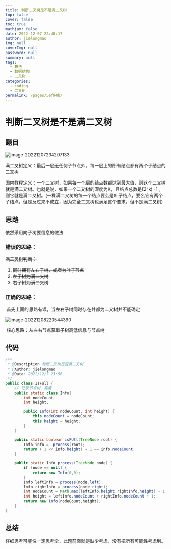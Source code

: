 ```yaml
---
title: 判断二叉树是不是满二叉树
top: false
cover: false
toc: true
mathjax: false
date: 2022-12-07 22:48:17
author: jielongmao
img: null
coverImg: null
password: null
summary: null
tags: 
  - 算法
  - 数据结构
  - 二叉树
categories: 
  - coding
  - 二叉树
permalink: /pages/5ef94b/
---
```


# 判断二叉树是不是满二叉树

## 题目

![image-20221207234207133](https://cdn.jsdelivr.net/gh/jielongmao/image_bed@main/blog/image-20221207234207133.png)

满二叉树定义：最后一层无任何子节点外，每一层上的所有结点都有两个子结点的二叉树

国内教程定义：一个二叉树，如果每一个层的结点数都达到最大值，则这个二叉树就是满二叉树。也就是说，如果一个二叉树的深度为K，且结点总数是(2^k) -1 ，则它就是满二叉树。(一棵满二叉树的每一个结点要么是叶子结点，要么它有两个子结点，但是反过来不成立，因为完全二叉树也满足这个要求，但不是满二叉树)

## 思路

依然采用向子树要信息的做法

### 错误的思路： 

~~满二叉树判断：~~

1. ~~同时拥有左右子树，或者为叶子节点~~
2. ~~左子树为满二叉树~~
3. ~~右子树为满二叉树~~

### 正确的思路：

​	首先上面的思路有误，当左右子树同时存在并都为二叉树并不能确定

![image-20221208220544390](https://cdn.jsdelivr.net/gh/jielongmao/image_bed@main/blog/image-20221208220544390.png)

​	核心思路：从左右节点获取子树高低信息与节点树

## 代码

```java
/**
 * @Description 判断二叉树是否满二叉树
 * @Author: jielongmao
 * @Data: 2022/12/7 23:56
 */
public class IsFull {
    // 记录节点树、高度
    public static class Info{
        int nodeCount;
        int height;

        public Info(int nodeCount, int height) {
            this.nodeCount = nodeCount;
            this.height = height;
        }
    }

    public static boolean isFUll(TreeNode root) {
        Info info =  process(root);
        return ( 1 << info.height) - 1 == info.nodeCount;
    }

    public static Info process(TreeNode node) {
        if (node == null) {
            return new Info(0,0);
        }
        Info leftInfo = process(node.left);
        Info rightInfo = process(node.right);
        int nodeCount = Math.max(leftInfo.height,rightInfo.height) + 1;
        int height = leftInfo.nodeCount + rightInfo.nodeCount + 1;
        return new Info(nodeCount,height);
    }
}
```

## 总结

仔细思考可能性一定思考全，此题前面就是缺少考虑，没有把所有可能性考虑到。
